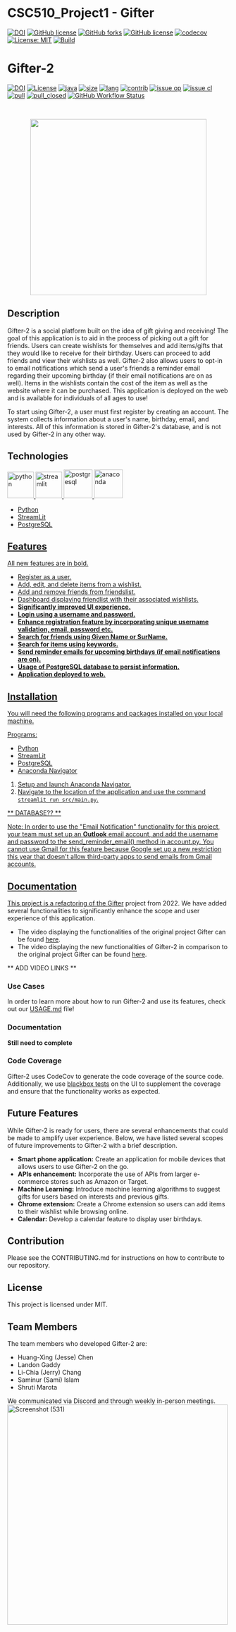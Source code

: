 # CSC510_Project1 - Gifter

[![DOI](https://zenodo.org/badge/560035935.svg)](https://zenodo.org/badge/latestdoi/560035935)
[![GitHub license](https://img.shields.io/github/license/yagmurbbayraktar/CSC510_Project1)](https://github.com/yagmurbbayraktar/CSC510_Project1/blob/main/LICENSE)
[![GitHub forks](https://img.shields.io/github/forks/yagmurbbayraktar/CSC510_Project1)](https://github.com/yagmurbbayraktar/CSC510_Project1/network)
[![GitHub license](https://img.shields.io/github/license/yagmurbbayraktar/CSC510_Project1)](https://github.com/yagmurbbayraktar/CSC510_Project1/blob/main/LICENSE)
[![codecov](https://codecov.io/gh/yagmurbbayraktar/CSC510_Project1/branch/main/graph/badge.svg?token=3SR30MKCUD)](https://codecov.io/gh/yagmurbbayraktar/CSC510_Project1)
[![License: MIT](https://img.shields.io/badge/License-MIT-yellow.svg)](https://opensource.org/licenses/MIT)
[![Build](https://github.com/yagmurbbayraktar/CSC510_Project1/actions/workflows/python-app.yml/badge.svg)](https://github.com/yagmurbbayraktar/CSC510_Project1/actions/workflows/python-app.yml)

# Gifter-2
[![DOI](https://zenodo.org/badge/560035935.svg)](https://zenodo.org/badge/latestdoi/560035935)
[![License](https://img.shields.io/github/license/landog893/Gifter-2?style=plastic)](https://github.com/landog893/Gifter-2/blob/main/LICENSE.md)
[![java](https://img.shields.io/badge/Made%20with-Java-brightgreen?style=plastic)](https://www.oracle.com/java/technologies/downloads/)
[![size](https://img.shields.io/github/languages/code-size/landog893/Gifter-2?style=plastic)](https://github.com/landog893/Gifter-2)
[![lang](https://img.shields.io/github/languages/count/landog893/Gifter-2?style=plastic)](https://github.com/landog893/Gifter-2/search?l=Java&type=code)
[![contrib](https://img.shields.io/github/contributors/landog893/Gifter-2?style=plastic)](https://github.com/landog893/Gifter-2/graphs/contributors)
[![issue op](https://img.shields.io/github/issues/landog893/Gifter-2?style=plastic)](https://github.com/landog893/Gifter-2/issues)
[![issue cl](https://img.shields.io/github/issues-closed/landog893/Gifter-2?style=plastic)](https://github.com/landog893/Gifter-2/issues?q=is%3Aissue+is%3Aclosed)
[![pull](https://img.shields.io/github/issues-pr/landog893/Gifter-2?style=plastic)](https://github.com/landog893/Gifter-2/pulls?q=is%3Aopen+is%3Apr)
[![pull_closed](https://img.shields.io/github/issues-pr-closed/landog893/Gifter-2?style=plastic)](https://github.com/landog893/Gifter-2/pulls?q=is%3Apr+is%3Aclosed)
[![GitHub Workflow Status](https://img.shields.io/github/workflow/status/landog893/Gifter-2/Build%20Workflow?style=plastic)](https://github.com/landog893/Gifter-2/actions/workflows/build.yml)

<br>
<p align="center"><img width="400" src="https://creazilla-store.fra1.digitaloceanspaces.com/cliparts/15883/christmas-gifts-clipart-xl.png"></p>

## Description

Gifter-2 is a social platform built on the idea of gift giving and receiving! The goal of this application is to aid in the process of picking out a gift for friends. Users can create wishlists for themselves and add items/gifts that they would like to receive for their birthday. Users can proceed to add friends and view their wishlists as well. Gifter-2 also allows users to opt-in to email notifications which send a user's friends a reminder email regarding their upcoming birthday (if their email notifications are on as well). Items in the wishlists contain the cost of the item as well as the website where it can be purchased. This application is deployed on the web and is available for individuals of all ages to use! 

To start using Gifter-2, a user must first register by creating an account. The system collects information about a user's name, birthday, email, and interests. All of this information is stored in Gifter-2's database, and is not used by Gifter-2 in any other way. 

## Technologies
<p align="left">
  <a href="https://www.python.org/" target="_blank"> 
    <img src="https://upload.wikimedia.org/wikipedia/commons/thumb/c/c3/Python-logo-notext.svg/1200px-Python-logo-notext.svg.png" alt="python" height="60"/>
  </a>
  <a href="https://streamlit.io/" target="_blank">
    <img src="https://res.cloudinary.com/dyd911kmh/image/upload/v1640050215/image27_frqkzv.png" alt="streamlit" height="60"/>
  </a>
  <a href="https://www.postgresql.org/" target="_blank"> 
    <img src="https://images.g2crowd.com/uploads/product/image/large_detail/large_detail_251be2af3ae607c45c14e816eaa1cf41/postgresql.png" alt="postgresql" height="65"/>
      <a href="https://docs.anaconda.com/navigator/index.html" target="_blank"> 
    <img src="https://upload.wikimedia.org/wikipedia/en/c/cd/Anaconda_Logo.png" alt="anaconda" height="65"/>
</p> 

* Python
* StreamLit
* PostgreSQL

## Features

All new features are in bold. 

* Register as a user.
* Add, edit, and delete items from a wishlist.
* Add and remove friends from friendslist.
* Dashboard displaying friendlist with their associated wishlists.
* **Significantly improved UI experience.**
* **Login using a username and password.**
* **Enhance registration feature by incorporating unique username validation, email, password etc.**
* **Search for friends using Given Name or SurName.**
* **Search for items using keywords.**
* **Send reminder emails for upcoming birthdays (if email notifications are on).**
* **Usage of PostgreSQL database to persist information.** 
* **Application deployed to web.**

## Installation

You will need the following programs and packages installed on your local machine.

Programs:

* Python 
* StreamLit
* PostgreSQL
* Anaconda Navigator

 1) Setup and launch Anaconda Navigator.
 2) Navigate to the location of the application and use the command ```streamlit run src/main.py```.
 
 ** DATABASE?? **

Note: In order to use the "Email Notification" functionality for this project, your team must set up an **Outlook** email account, and add the username and password to the send_reminder_email() method in account.py. You cannot use Gmail for this feature because Google set up a new restriction this year that doesn't allow third-party apps to send emails from Gmail accounts. 

## Documentation

This project is a refactoring of the [Gifter](https://github.com/yagmurbbayraktar/CSC510_Project1) project from 2022. We have added several functionalities to significantly enhance the scope and user experience of this application. 

* The video displaying the functionalities of the original project Gifter can be found [here]().
* The video displaying the new functionalities of Gifter-2 in comparison to the original project Gifter can be found [here]().

** ADD VIDEO LINKS **

### Use Cases
In order to learn more about how to run Gifter-2 and use its features, check out our [USAGE.md](https://github.com/landog893/Gifter-2/blob/main/USAGE.md) file!

### Documentation
**Still need to complete** 

### Code Coverage
Gifter-2 uses CodeCov to generate the code coverage of the source code. Additionally, we use [blackbox tests](https://github.com/landog893/Gifter-2/blob/main/docs/BlackBoxTest.md) on the UI to supplement the coverage and ensure that the functionality works as expected. 

## Future Features

While Gifter-2 is ready for users, there are several enhancements that could be made to amplify user experience. Below, we have listed several scopes of future improvements to Gifter-2 with a brief description. 

* **Smart phone application:** Create an application for mobile devices that allows users to use Gifter-2 on the go.
* **APIs enhancement:** Incorporate the use of APIs from larger e-commerce stores such as Amazon or Target.
* **Machine Learning:** Introduce machine learning algorithms to suggest gifts for users based on interests and previous gifts. 
* **Chrome extension:** Create a Chrome extension so users can add items to their wishlist while browsing online.  
* **Calendar:** Develop a calendar feature to display user birthdays. 

## Contribution

Please see the CONTRIBUTING.md for instructions on how to contribute to our repository.

## License

This project is licensed under MIT.

## Team Members
The team members who developed Gifter-2 are:
* Huang-Xing (Jesse) Chen
* Landon Gaddy
* Li-Chia (Jerry) Chang 
* Saminur (Sami) Islam
* Shruti Marota

We communicated via Discord and through weekly in-person meetings. 
<br>
<img width="500" alt="Screenshot (531)" src="https://user-images.githubusercontent.com/70153150/194780113-6e6c8a0c-6233-4883-b294-fdfddb96469a.png">
